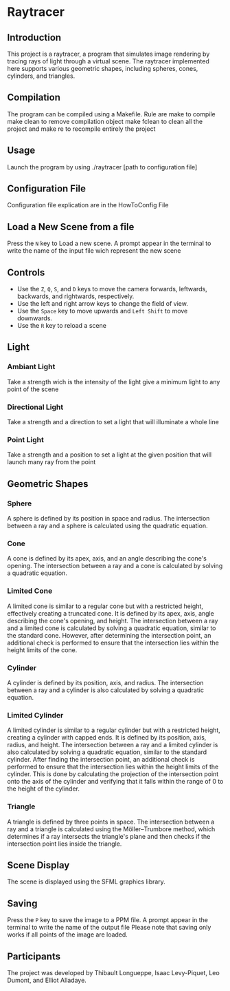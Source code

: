 # Raytracer

## Introduction

This project is a raytracer, a program that simulates image rendering by tracing rays of light through a virtual scene. The raytracer implemented here supports various geometric shapes, including spheres, cones, cylinders, and triangles.

## Compilation

The program can be compiled using a Makefile.
Rule are make to compile
    make clean to remove compilation object
    make fclean to clean all the project
    and make re to recompile entirely the project

## Usage 
Launch the program by using 
./raytracer [path to configuration file]

## Configuration File
Configuration file explication are in the HowToConfig File

## Load a New Scene from a file
Press the `N` key to Load a new scene.
A prompt appear in the terminal to write the name of the input file wich represent the new scene

## Controls

- Use the `Z`, `Q`, `S`, and `D` keys to move the camera forwards, leftwards, backwards, and rightwards, respectively.
- Use the left and right arrow keys to change the field of view.
- Use the `Space` key to move upwards and `Left Shift` to move downwards.
- Use the `R` key to reload a scene

## Light
### Ambiant Light

Take a strength wich is the intensity of the light give a minimum light to any point of the scene

### Directional Light

Take a strength and a direction to set a light that will illuminate a whole line

### Point Light

Take a strength and a position to set a light at the given position that will launch many ray from the point

## Geometric Shapes

### Sphere

A sphere is defined by its position in space and radius. The intersection between a ray and a sphere is calculated using the quadratic equation.

### Cone

A cone is defined by its apex, axis, and an angle describing the cone's opening. The intersection between a ray and a cone is calculated by solving a quadratic equation.

### Limited Cone

A limited cone is similar to a regular cone but with a restricted height, effectively creating a truncated cone. It is defined by its apex, axis, angle describing the cone's opening, and height. The intersection between a ray and a limited cone is calculated by solving a quadratic equation, similar to the standard cone. However, after determining the intersection point, an additional check is performed to ensure that the intersection lies within the height limits of the cone.

### Cylinder

A cylinder is defined by its position, axis, and radius. The intersection between a ray and a cylinder is also calculated by solving a quadratic equation.

### Limited Cylinder

A limited cylinder is similar to a regular cylinder but with a restricted height, creating a cylinder with capped ends. It is defined by its position, axis, radius, and height. The intersection between a ray and a limited cylinder is also calculated by solving a quadratic equation, similar to the standard cylinder. After finding the intersection point, an additional check is performed to ensure that the intersection lies within the height limits of the cylinder. This is done by calculating the projection of the intersection point onto the axis of the cylinder and verifying that it falls within the range of 0 to the height of the cylinder.

### Triangle

A triangle is defined by three points in space. The intersection between a ray and a triangle is calculated using the Möller–Trumbore method, which determines if a ray intersects the triangle's plane and then checks if the intersection point lies inside the triangle.

## Scene Display

The scene is displayed using the SFML graphics library.

## Saving

Press the `P` key to save the image to a PPM file.
A prompt appear in the terminal to write the name of the output file
Please note that saving only works if all points of the image are loaded.


## Participants

The project was developed by Thibault Longueppe, Isaac Levy-Piquet, Leo Dumont, and Elliot Alladaye.

